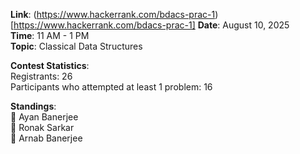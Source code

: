 **Link**: (https://www.hackerrank.com/bdacs-prac-1)[https://www.hackerrank.com/bdacs-prac-1]
**Date**: August 10, 2025 <br>
**Time**: 11 AM - 1 PM <br>
**Topic**: Classical Data Structures

**Contest Statistics**: <br>
Registrants: 26 <br>
Participants who attempted at least 1 problem: 16 <br>

**Standings**: <br>
🏅 Ayan Banerjee <br>
🥈 Ronak Sarkar <br>
🥉 Arnab Banerjee <br>
